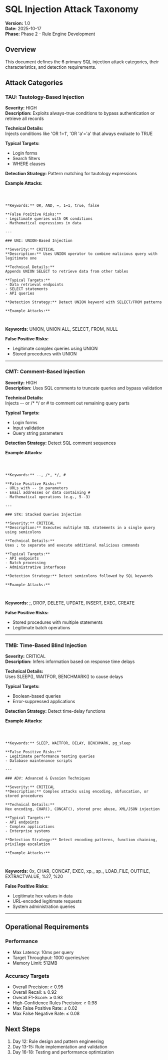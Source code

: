 # SQL Injection Attack Taxonomy
**Version:** 1.0  
**Date:** 2025-10-17  
**Phase:** Phase 2 - Rule Engine Development

## Overview
This document defines the 6 primary SQL injection attack categories, their characteristics, and detection requirements.

## Attack Categories

### TAU: Tautology-Based Injection

**Severity:** HIGH  
**Description:** Exploits always-true conditions to bypass authentication or retrieve all records

**Technical Details:**  
Injects conditions like 'OR 1=1', 'OR 'a'='a' that always evaluate to TRUE

**Typical Targets:**
- Login forms
- Search filters
- WHERE clauses

**Detection Strategy:** Pattern matching for tautology expressions

**Example Attacks:**
``````
``````
``````
``````
``````

**Keywords:** OR, AND, =, 1=1, true, false

**False Positive Risks:**
- Legitimate queries with OR conditions
- Mathematical expressions in data

---

### UNI: UNION-Based Injection

**Severity:** CRITICAL  
**Description:** Uses UNION operator to combine malicious query with legitimate one

**Technical Details:**  
Appends UNION SELECT to retrieve data from other tables

**Typical Targets:**
- Data retrieval endpoints
- SELECT statements
- API queries

**Detection Strategy:** Detect UNION keyword with SELECT/FROM patterns

**Example Attacks:**
``````
``````
``````
``````
``````

**Keywords:** UNION, UNION ALL, SELECT, FROM, NULL

**False Positive Risks:**
- Legitimate complex queries using UNION
- Stored procedures with UNION

---

### CMT: Comment-Based Injection

**Severity:** HIGH  
**Description:** Uses SQL comments to truncate queries and bypass validation

**Technical Details:**  
Injects -- or /* */ or # to comment out remaining query parts

**Typical Targets:**
- Login forms
- Input validation
- Query string parameters

**Detection Strategy:** Detect SQL comment sequences

**Example Attacks:**
``````
``````
``````
``````
``````

**Keywords:** --, /*, */, #

**False Positive Risks:**
- URLs with -- in parameters
- Email addresses or data containing #
- Mathematical operations (e.g., 5--3)

---

### STK: Stacked Queries Injection

**Severity:** CRITICAL  
**Description:** Executes multiple SQL statements in a single query using semicolons

**Technical Details:**  
Uses ; to separate and execute additional malicious commands

**Typical Targets:**
- API endpoints
- Batch processing
- Administrative interfaces

**Detection Strategy:** Detect semicolons followed by SQL keywords

**Example Attacks:**
``````
``````
``````
``````
``````

**Keywords:** ;, DROP, DELETE, UPDATE, INSERT, EXEC, CREATE

**False Positive Risks:**
- Stored procedures with multiple statements
- Legitimate batch operations

---

### TMB: Time-Based Blind Injection

**Severity:** CRITICAL  
**Description:** Infers information based on response time delays

**Technical Details:**  
Uses SLEEP(), WAITFOR, BENCHMARK() to cause delays

**Typical Targets:**
- Boolean-based queries
- Error-suppressed applications

**Detection Strategy:** Detect time-delay functions

**Example Attacks:**
``````
``````
``````
``````
``````

**Keywords:** SLEEP, WAITFOR, DELAY, BENCHMARK, pg_sleep

**False Positive Risks:**
- Legitimate performance testing queries
- Database maintenance scripts

---

### ADV: Advanced & Evasion Techniques

**Severity:** CRITICAL  
**Description:** Complex attacks using encoding, obfuscation, or stored procedures

**Technical Details:**  
Hex encoding, CHAR(), CONCAT(), stored proc abuse, XML/JSON injection

**Typical Targets:**
- API endpoints
- Complex applications
- Enterprise systems

**Detection Strategy:** Detect encoding patterns, function chaining, privilege escalation

**Example Attacks:**
``````
``````
``````
``````
``````

**Keywords:** 0x, CHAR, CONCAT, EXEC, xp_, sp_, LOAD_FILE, OUTFILE, EXTRACTVALUE, %27, %20

**False Positive Risks:**
- Legitimate hex values in data
- URL-encoded legitimate requests
- System administration queries

---

## Operational Requirements

### Performance
- Max Latency: 10ms per query
- Target Throughput: 1000 queries/sec
- Memory Limit: 512MB

### Accuracy Targets
- Overall Precision: ≥ 0.95
- Overall Recall: ≥ 0.92
- Overall F1-Score: ≥ 0.93
- High-Confidence Rules Precision: ≥ 0.98
- Max False Positive Rate: ≤ 0.02
- Max False Negative Rate: ≤ 0.08

## Next Steps
1. Day 12: Rule design and pattern engineering
2. Day 13-15: Rule implementation and validation
3. Day 16-18: Testing and performance optimization
